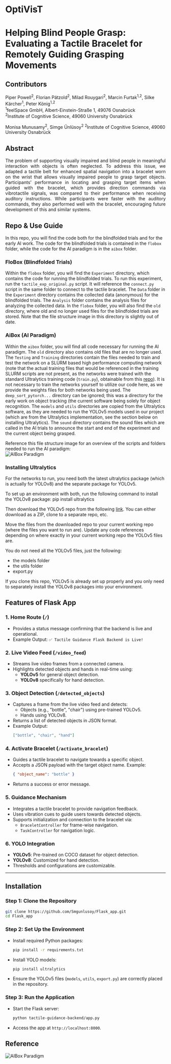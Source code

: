 # OptiVisT
# Helping Blind People Grasp: Evaluating a Tactile Bracelet for Remotely Guiding Grasping Movements

## Contributors
Piper Powell<sup>2</sup>, Florian Pätzold<sup>2</sup>, Milad Rouygari<sup>2</sup>, Marcin Furtak<sup>1,2</sup>, Silke Kärcher<sup>1</sup>, Peter König<sup>1,2</sup>  
<sup>1</sup>feelSpace GmbH, Albert-Einstein-Straße 1, 49076 Osnabrück  
<sup>2</sup>Institute of Cognitive Science, 49060 University Osnabrück

Monisa Munusamy<sup>2</sup>, Simge Ünlüsoy<sup>2</sup>
<sup>2</sup>Institute of Cognitive Science, 49060 University Osnabrück

## Abstract
<p align="justify">
The problem of supporting visually impaired and blind people in meaningful interaction with objects is often neglected. To address this issue, we adapted a tactile belt for enhanced spatial navigation into a bracelet worn on the wrist that allows visually impaired people to grasp target objects. Participants' performance in locating and grasping target items when guided with the bracelet, which provides direction commands via vibrotactile signals, was compared to their performance when receiving auditory instructions. While participants were faster with the auditory commands, they also performed well with the bracelet, encouraging future development of this and similar systems.

## Repo & Use Guide
In this repo, you will find the code both for the blindfolded trials and for the early AI work. The code for the blindfolded trials is contained in the `flobox` folder, while the code for the AI paradigm is in the `aibox` folder. 

### FloBox (Blindfolded Trials)
Within the `flobox` folder, you will find the `Experiment` directory, which contains the code for running the blindfolded trials. To run this experiment, run the `tactile_exp_original.py` script. It will reference the `connect.py` script in the same folder to connect to the tactile bracelet. The `Data` folder in the `Experiment` directory contains the collected data (anonymous) for the blindfolded trials. The `Analysis` folder contains the analysis files for analyzing the collected data. In the `flobox` folder, you will also find the `old` directory, where old and no longer used files for the blindfolded trials are stored. Note that the file structure image in this directory is slightly out of date. 

### AiBox (AI Paradigm)
Within the `aibox` folder, you will find all code necessary for running the AI paradigm. The `old` directory also contains old files that are no longer used. The `Testing` and `Training` directories contain the files needed to train and test the network on a SLURM based high performance computing network (note that the actual training files that would be referenced in the training SLURM scripts are not present, as the networks were trained with the standard Ultralytics training code (`train.py`), obtainable from this [repo](https://github.com/ultralytics/yolov5)). It is not necessary to train the networks yourself to utilize our code here, as we provide the weights files for both networks being used. The `deep_sort_pytorch...` directory can be ignored; this was a directory for the early work on object tracking (the current software being solely for object recognition. The `models` and `utils` directories are copied from the Ultralytics software, as they are needed to run the YOLOv5 models used in our project (which are from the Ultralytics implementation, see the section below on installing Ultralytics). The `sound` directory contains the sound files which are called in the AI trials to announce the start and end of the experiment and the current object being grasped. 

Reference this file structure image for an overview of the scripts and folders needed to run the AI paradigm:  
![AIBox Paradigm](https://github.com/pippowell/OptiVisT/blob/main/aibox/file_guide_opti.png)

### Installing Ultralytics
For the networks to run, you need both the latest ultralytics package (which is actually for YOLOv8) and the separate package for YOLOv5. 

To set up an environment with both, run the following command to install the YOLOv8 package:
pip install ultralytics 

Then download the YOLOv5 repo from the following [link](https://github.com/ultralytics/yolov5/tree/master). You can either download as a ZIP, clone to a separate repo, etc.

Move the files from the downloaded repo to your current working repo (where the files you want to run are). Update any code references depending on where exactly in your current working repo the YOLOv5 files are. 

You do not need all the YOLOv5 files, just the following:
- the models folder 
- the utils folder
- export.py

If you clone this repo, YOLOv5 is already set up properly and you only need to separately install the YOLOv8 packages into your environment.


## Features of Flask App

### 1. Home Route (`/`)
- Provides a status message confirming that the backend is live and operational.
- Example Output: `✅ Tactile Guidance Flask Backend is Live!`

### 2. Live Video Feed (`/video_feed`)
- Streams live video frames from a connected camera.
- Highlights detected objects and hands in real-time using:
  - **YOLOv5** for general object detection.
  - **YOLOv8** specifically for hand detection.

### 3. Object Detection (`/detected_objects`)
- Captures a frame from the live video feed and detects:
  - Objects (e.g., "bottle", "chair") using pre-trained YOLOv5.
  - Hands using YOLOv8.
- Returns a list of detected objects in JSON format.
- Example Output:
  ```json
  ["bottle", "chair", "hand"]
  ```

### 4. Activate Bracelet (`/activate_bracelet`)
- Guides a tactile bracelet to navigate towards a specific object.
- Accepts a JSON payload with the target object name. Example:
  ```json
  { "object_name": "bottle" }
  ```
- Returns a success or error message.

### 5. Guidance Mechanism
- Integrates a tactile bracelet to provide navigation feedback.
- Uses vibration cues to guide users towards detected objects.
- Supports initialization and connection to the bracelet via:
  - `BraceletController` for frame-wise navigation.
  - `TaskController` for navigation logic.

### 6. YOLO Integration
- **YOLOv5**: Pre-trained on COCO dataset for object detection.
- **YOLOv8**: Customized for hand detection.
- Thresholds and configurations are customizable.

---

## Installation

### Step 1: Clone the Repository
```bash
git clone https://github.com/Smgunlusoy/Flask_app.git
cd Flask_app
```

### Step 2: Set Up the Environment
- Install required Python packages:
  ```bash
  pip install -r requirements.txt
  ```

- Install YOLO models:
  ```bash
  pip install ultralytics
  ```

- Ensure the YOLOv5 files (`models`, `utils`, `export.py`) are correctly placed in the repository.

### Step 3: Run the Application
- Start the Flask server:
  ```bash
  python tactile-guidance-backend/app.py
  ```
- Access the app at `http://localhost:8000`.


## Reference
![AIBox Paradigm](https://github.com/pippowell/OptiVisT/blob/main/aibox/file_guide_opti.png)

